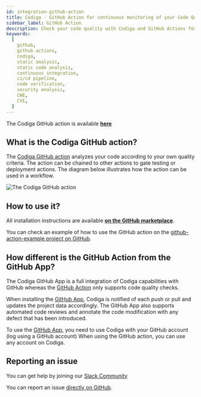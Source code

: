 ```yaml
---
id: integration-github-action
title: Codiga - GitHub Action for continuous monitoring of your Code Quality
sidebar_label: GitHub Action
description: Check your code quality with Codiga and GitHub Actions for 12+ languages and all code hosting platforms. Free 14 days trial.
keywords:
  [
    github,
    github actions,
    codiga,
    static analysis,
    static code analysis,
    continuous integration,
    ci/cd pipeline,
    code verification,
    security analysis,
    CWE,
    CVE,
  ]
---
```


The Codiga GitHub action is available [**here**](https://github.com/marketplace/actions/codiga-github-action)

## What is the Codiga GitHub action?

The [Codiga GitHub action](https://github.com/marketplace/actions/codiga-github-action)
analyzes your code according to your own quality criteria. The action can be chained to other actions to gate
testing or deployment actions. The diagram below illustrates how the action
can be used in a workflow.

![The Codiga GitHub action](/img/github-action.png)

## How to use it?

All installation instructions are available [**on the GitHub marketplace**](https://github.com/marketplace/actions/codiga-github-action).

You can check an example of how to use the GitHub action on the [github-action-example project on GitHub](https://github.com/codiga/github-action-example).

## How different is the GitHub Action from the GitHub App?

The Codiga GitHub App is a full integration of Codiga
capabilities with GitHub whereas the [GitHub Action](https://github.com/marketplace/actions/codiga-github-action)
only supports code quality checks.

When installing the [GitHub App](https://github.com/marketplace/code-inspector), Codiga is notified of each push or
pull and updates the project data accordingly. The GitHub App also supports
automated code reviews and annotate the code modification with
any defect that has been introduced.

To use the [GitHub App](https://github.com/marketplace/code-inspector),
you need to use Codiga with your GitHub account (log using a GitHub account)
When using the GitHub action, you can use any account on Codiga.

## Reporting an issue

You can get help by joining our [Slack Community](https://join.slack.com/t/codigahq/shared_invite/zt-9hvmfwie-9BUVFwZDwvpIGlkHv2mzYQ)

You can report an issue [directly on GitHub](https://github.com/codiga/codiga/issues).
